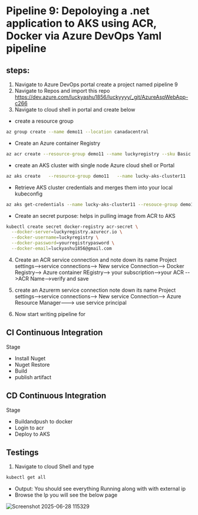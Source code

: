 # Pipeline 9: Depoloying a .net application to AKS using ACR, Docker via Azure DevOps Yaml pipeline
## steps:
1. Navigate to Azure DevOps portal create a project named pipeline 9
2. Navigate to Repos and import this repo https://dev.azure.com/luckyashu1856/luckyyyy/_git/AzureAspWebApp-c266
3. Navigate to cloud shell in portal and create below
- create a resource group
```bash
az group create --name demo11 --location canadacentral
```
- Create an Azure container Registry

```bash
az acr create --resource-group demo11 --name luckyregistry --sku Basic
```
- create an AKS cluster with single node Azure cloud shell or Portal

```bash
az aks create   --resource-group demo11   --name lucky-aks-cluster11   --node-count 1   --generate-ssh-keys

```
- Retrieve AKS cluster credentials and merges them into your local kubeconfig
```bash
az aks get-credentials --name lucky-aks-cluster11 --resouce-group demo11
```

- Create an secret purpose: helps in pulling image from ACR to AKS
```bash
kubectl create secret docker-registry acr-secret \
  --docker-server=luckyregistry.azurecr.io \
  --docker-username=luckyregistry \
  --docker-password=yourregistrypasword \
  --docker-email=luckyashu1856@gmail.com
```

4. Create an ACR service connection and note down its name Project settings-->service connections--> New service Connection--> Docker Registry--> Azure container REgistry--> your subscription-->your ACR -->ACR Name-->verify and save

5. create an Azurerm service connection note down its name Project settings-->service connections--> New service Connection--> Azure Resource Manager---> use service principal

6. Now start writing pipeline for

CI Continuous Integration
------
Stage 
- Install Nuget
- Nuget Restore
- Build
- publish artifact

CD Continuous Integration
------
Stage
- Buildandpush to docker
- Login to acr
- Deploy to AKS

Testings
--------
1. Navigate to cloud Shell and type
```bash
kubectl get all
````
- Output: You should see everything Running along with with external ip
- Browse the Ip you will see the below page

![Screenshot 2025-06-28 115329](https://github.com/user-attachments/assets/8908c8f5-5fe0-4b63-9ca7-9c5fae6cd12b)
